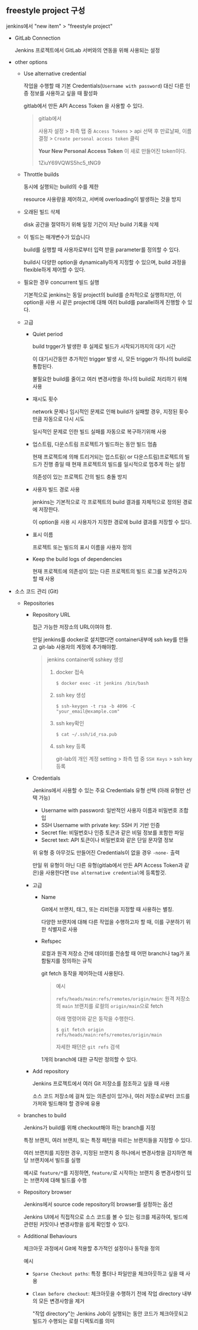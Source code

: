 ## freestyle project 구성

jenkins에서 "new item"  > "freestyle project" 

- GitLab Connection

  Jenkins 프로젝트에서 GitLab 서버와의 연동을 위해 사용되는 설정

- other options

  - Use alternative credential

    작업을 수행할 때 기본 Credentials(`Username with password`) 대신 다른 인증 정보를 사용하고 싶을 때 활성화

    gitlab에서 만든 API Access Token 을 사용할 수 있다.

    > gitlab에서
    >
    > 사용자 설정 > 좌측 탭 중 `Access Tokens` > api 선택 후 만료날짜, 이름 결정 > `Create personal access token` 클릭
    >
    > **Your New Personal Access Token**  이 새로 만들어진 token이다.
    >
    > 1ZiuY69VQWS5hc5_tNG9

  - Throttle builds

    동시에 실행되는 build의 수를 제한

    resource 사용량을 제어하고, 서버에 overloading이 발생하는 것을 방지

  - 오래된 빌드 삭제

    disk 공간을 절약하기 위해 일정 기간이 지난 build 기록을 삭제

  - 이 빌드는 매개변수가 있습니다

    build를 실행할 때 사용자로부터 입력 받을 parameter를 정의할 수 있다.

    build시 다양한 option을 dynamically하게 지정할 수 있으며, build 과정을 flexible하게 제어할 수 있다. 

  - 필요한 경우 concurrent 빌드 실행

    기본적으로 jenkins는 동일 project의 build를 순차적으로 실행하지만, 이 option을 사용 시 같은 project에 대해 여러 build를 parallel하게 진행할 수 있다.

  - 고급

    - Quiet period

      build trgger가 발생한 후 실제로 빌드가 시작되기까지의 대기 시간 

      이 대기시간동안 추가적인 trigger 발생 시, 모든 trigger가 하나의 build로 통합된다.

      불필요한 build를 줄이고 여러 변경사항을 하나의 build로 처리하기 위해 사용

    - 재시도 횟수

       network 문제나 임시적인 문제로 인해 build가 실패할 경우, 지정된 횟수만큼 자동으로 다시 시도

      일시적인 문제로 인한 빌드 실패를 자동으로 복구하기위해 사용

    - 업스트림, 다운스트림 프로젝트가 빌드하는 동안 빌드 멈춤

      현재 프로젝트에 의해 트리거되는 업스트림( or 다운스트림)프로젝트의 빌드가 진행 중일 때 현재 프로젝트의 빌드를 일시적으로 멈추게 하는 설정

       의존성이 있는 프로젝트 간의 빌드 충돌 방지

    - 사용자 빌드 경로 사용

      jenkins는 기본적으로 각 프로젝트의 build 결과를 자체적으로 정의된 경로에 저장한다. 

      이 option을 사용 시 사용자가 지정한 경로에 build 결과를 저장할 수 있다.

    - 표시 이름

      프로젝트 또는 빌드의 표시 이름을 사용자 정의

    - Keep the build logs of dependencies

      현재 프로젝트에 의존성이 있는 다른 프로젝트의 빌드 로그를 보관하고자 할 때 사용

- 소스 코드 관리 (Git)

  - Repositories

    - Repository URL

      접근 가능한 저장소의 URL이여야 함.

      만일 jenkins를 docker로 설치했다면 container내부에 ssh key를 만들고 git-lab 사용자의 계정에 추가해야함.

      > jenkins container에 sshkey 생성
      >
      > 1. docker 접속
      >
      >    ```
      >    $ docker exec -it jenkins /bin/bash 
      >    ```
      >
      > 2. ssh key 생성
      >
      >    ```
      >    $ ssh-keygen -t rsa -b 4096 -C "your_email@example.com"
      >    ```
      >
      > 3. ssh key확인
      >
      >    ```
      >    $ cat ~/.ssh/id_rsa.pub 
      >    ```
      >
      > 4. ssh key 등록
      >
      >    git-lab의 개인 계정 setting > 좌측 탭 중 `SSH Keys` > ssh key 등록

    - Credentials

      Jenkins에서 사용할 수 있는 주요 Credentials 유형 선택 (아래 유형만 선택 가능)

      - Username with password: 일반적인 사용자 이름과 비밀번호 조합입
      - SSH Username with private key: SSH 키 기반 인증
      - Secret file: 비밀번호나 인증 토큰과 같은 비밀 정보를 포함한 파일
      - Secret text: API 토큰이나 비밀번호와 같은 단일 문자열 정보

      위 유형 중 아무것도 만들어진 Credentials이 없을 경우 `-none-` 출력

      만일 위 유형이 아닌 다른 유형(gitlab에서 만든 API Access Token과 같은)을 사용한다면 `Use alternative credential`에 등록할것.

    - 고급

      - Name

        Git에서 브랜치, 태그, 또는 리비전을 지정할 때 사용하는 별칭.

        다양한 브랜치에 대해 다른 작업을 수행하고자 할 때, 이를 구분하기 위한 식별자로 사용

      - Refspec

        로컬과 원격 저장소 간에 데이터를 전송할 때 어떤 branch나 tag가 포함될지를 정의하는 규칙

        git fetch 동작을 제어하는데 사용된다.

        > 예시
        >
        > `refs/heads/main:refs/remotes/origin/main`: 원격 저장소의 `main` 브랜치를 로컬의 `origin/main`으로 fetch
        >
        > 아래 명령어와 같은 동작을 수행한다.
        >
        > ```
        > $ git fetch origin refs/heads/main:refs/remotes/origin/main
        > ```
        >
        > 자세한 패던은 `git refs` 검색

        1개의 branch에 대한 규칙만 정의할 수 있다.

    - Add repository

      Jenkins 프로젝트에서 여러 Git 저장소를 참조하고 싶을 때 사용

      소스 코드 저장소에 걸쳐 있는 의존성이 있거나, 여러 저장소로부터 코드를 가져와 빌드해야 할 경우에 유용

  - branches to build

    Jenkins가 build를 위해 checkout해야 하는 branch를 지정

    특정 브랜치, 여러 브랜치, 또는 특정 패턴을 따르는 브랜치들을 지정할 수 있다.

    여러 브랜치를 지정한 경우, 지정된 브랜치 중 하나에서 변경사항을 감지하면 해당 브랜치에서 빌드를 실행

    예시로 `feature/*`를 지정하면, `feature/`로 시작하는 브랜치 중 변경사항이 있는 브랜치에 대해 빌드를 수행

  - Repository browser

     Jenkins에서 source code repository의 browser를 설정하는 옵션

    Jenkins UI에서 직접적으로 소스 코드를 볼 수 있는 링크를 제공하여, 빌드에 관련된 커밋이나 변경사항을 쉽게 확인할 수 있다.

  - Additional Behaviours

    체크아웃 과정에서 Git에 적용할 추가적인 설정이나 동작을 정의

    예시

    - `Sparse Checkout paths`: 특정 폴더나 파일만을 체크아웃하고 싶을 때 사용

    - `Clean before checkout`: 체크아웃을 수행하기 전에 작업 directory 내부의 모든 변경사항을 제거

      "작업 directory"는 Jenkins Job이 실행되는 동안 코드가 체크아웃되고 빌드가 수행되는 로컬 디렉토리를 의미



